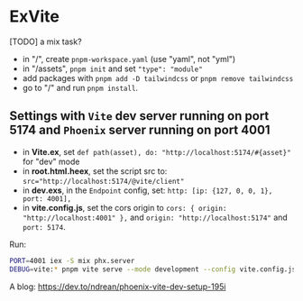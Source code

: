 # ExVite

[TODO] a mix task?
 
- in "/", create `pnpm-workspace.yaml` (use "yaml", not "yml")
- in "/assets", `pnpm init` and set `"type": "module"`
- add packages with `pnpm add -D tailwindcss` or `pnpm remove tailwindcss` 
- go to "/" and run `pnpm install`.

## Settings with `Vite` dev server running on port 5174 and `Phoenix` server running on port 4001

- in __Vite.ex__, set `def path(asset), do: "http://localhost:5174/#{asset}"` for "dev" mode
- in __root.html.heex__, set the script src to:  `src="http://localhost:5174/@vite/client"`
- in __dev.exs__,  in the `Endpoint` config, set: `http: [ip: {127, 0, 0, 1}, port: 4001],`
- in __vite.config.js__, set the cors origin to `cors: { origin: "http://localhost:4001" },`  and `origin: "http://localhost:5174"` and `port: 5174`.

Run:

```sh
PORT=4001 iex -S mix phx.server
DEBUG=vite:* pnpm vite serve --mode development --config vite.config.js
```

A blog: <https://dev.to/ndrean/phoenix-vite-dev-setup-195i>
